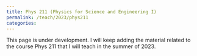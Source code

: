 ```yaml
---
title: Phys 211 (Physics for Science and Engineering I)
permalink: /teach/2023/phys211
categories:
---
```






This page is under development. I will keep adding the material related to the course Phys 211 that I will teach
in the summer of 2023.
